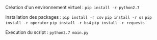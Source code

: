 Création d'un environnement virtuel :
`pip install -r python2.7`

Installation des packages :
`pip install -r csv`
`pip install -r os`
`pip install -r operator`
`pip install -r bs4`
`pip install -r requests`

Execution du script :
`python2.7 main.py`
